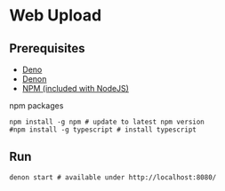# Web Upload

## Prerequisites

-   [Deno](https://deno.land/#installation)
-   [Denon](https://github.com/denosaurs/denon#install)
-   [NPM (included with NodeJS)](https://nodejs.org/en/download/current/)

npm packages

```
npm install -g npm # update to latest npm version
#npm install -g typescript # install typescript
```

## Run

```
denon start # available under http://localhost:8080/
```
